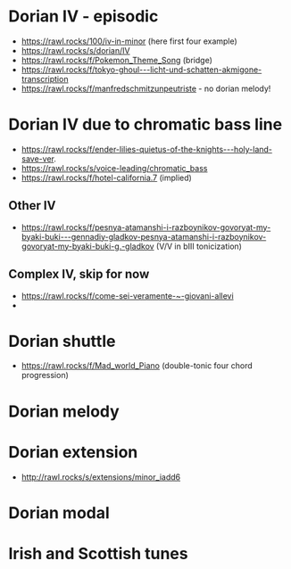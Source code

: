 # Dorian IV - episodic

- https://rawl.rocks/100/iv-in-minor (here first four example)
- https://rawl.rocks/s/dorian/IV
- https://rawl.rocks/f/Pokemon_Theme_Song (bridge)
- https://rawl.rocks/f/tokyo-ghoul---licht-und-schatten-akmigone-transcription
- https://rawl.rocks/f/manfredschmitzunpeutriste  - no dorian melody!

# Dorian IV due to chromatic bass line

- https://rawl.rocks/f/ender-lilies-quietus-of-the-knights---holy-land-save-ver.
- https://rawl.rocks/s/voice-leading/chromatic_bass
- https://rawl.rocks/f/hotel-california.7 (implied)

## Other IV

- https://rawl.rocks/f/pesnya-atamanshi-i-razboynikov-govoryat-my-byaki-buki---gennadiy-gladkov-pesnya-atamanshi-i-razboynikov-govoryat-my-byaki-buki-g.-gladkov (V/V in bIII tonicization)


## Complex IV, skip for now

- https://rawl.rocks/f/come-sei-veramente-~-giovani-allevi
- 

# Dorian shuttle

- https://rawl.rocks/f/Mad_world_Piano (double-tonic four chord progression)

# Dorian melody


# Dorian extension

- http://rawl.rocks/s/extensions/minor_iadd6


# Dorian modal

# Irish and Scottish tunes
